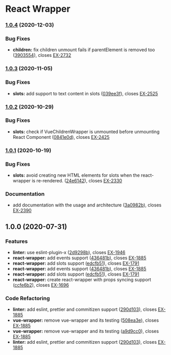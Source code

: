 # React Wrapper
### [1.0.4](https://bitbucket.org/colbenson/react-wrapper/branches/compare/v1.0.4%0Dv1.0.3) (2020-12-03)


### Bug Fixes

* **children:** fix children unmount fails if parentElement is removed too ([3903554](https://bitbucket.org/colbenson/react-wrapper/commits/3903554dc4a770f0f5a47f47d9600a853943e9fc)), closes [EX-2732](https://searchbroker.atlassian.net/browse/EX-2732)

### [1.0.3](https://bitbucket.org/colbenson/react-wrapper/branches/compare/v1.0.3%0Dv1.0.2) (2020-11-05)


### Bug Fixes

* **slots:** add support to text content in slots ([039ee3f](https://bitbucket.org/colbenson/react-wrapper/commits/039ee3f53f00241d2ea1bb879ba4c047d359c636)), closes [EX-2525](https://searchbroker.atlassian.net/browse/EX-2525)

### [1.0.2](https://bitbucket.org/colbenson/react-wrapper/branches/compare/v1.0.2%0Dv1.0.1) (2020-10-29)


### Bug Fixes

* **slots:** check if VueChildrenWrapper is unmounted before unmounting React Component ([0841e0d](https://bitbucket.org/colbenson/react-wrapper/commits/0841e0db8843722d784dc9371bf52e2fc63a2e51)), closes [EX-2425](https://searchbroker.atlassian.net/browse/EX-2425)

### [1.0.1](https://bitbucket.org/colbenson/react-wrapper/branches/compare/v1.0.1%0Dv1.0.0) (2020-10-19)


### Bug Fixes

* **slots:** avoid creating new HTML elements for slots when the react-wrapper is re-rendered. ([24e6142](https://bitbucket.org/colbenson/react-wrapper/commits/24e61426442671a3a8293a140fd93ae81dacd77f)), closes [EX-2330](https://searchbroker.atlassian.net/browse/EX-2330)


### Documentation

* add documentation with the usage and architecture ([3a0982b](https://bitbucket.org/colbenson/react-wrapper/commits/3a0982b2074eaf1a10a52bf29361d85330c75d79)), closes [EX-2390](https://searchbroker.atlassian.net/browse/EX-2390)

## 1.0.0 (2020-07-31)


### Features

* **linter:** use eslint-plugin-x ([2d9298b](https://bitbucket.org/colbenson/react-wrapper/commits/2d9298b81d5275e3e17f34a2af0e55a485160875)), closes [EX-1946](https://searchbroker.atlassian.net/browse/EX-1946)
* **react-wrapper:** add events support ([436481b](https://bitbucket.org/colbenson/react-wrapper/commits/436481be18a27a295767a3ca524ddbf6f26be5e8)), closes [EX-1885](https://searchbroker.atlassian.net/browse/EX-1885)
* **react-wrapper:** add slots support ([edcfb51](https://bitbucket.org/colbenson/react-wrapper/commits/edcfb51a050a740a716c8573f5ea35dea6bf7259)), closes [EX-1791](https://searchbroker.atlassian.net/browse/EX-1791)
* **react-wrapper:** add events support ([436481b](https://bitbucket.org/colbenson/react-wrapper/commits/436481be18a27a295767a3ca524ddbf6f26be5e8)), closes [EX-1885](https://searchbroker.atlassian.net/browse/EX-1885)
* **react-wrapper:** add slots support ([edcfb51](https://bitbucket.org/colbenson/react-wrapper/commits/edcfb51a050a740a716c8573f5ea35dea6bf7259)), closes [EX-1791](https://searchbroker.atlassian.net/browse/EX-1791)
* **react-wrapper:** create react-wrapper with props syncing support ([ccfe6b2](https://bitbucket.org/colbenson/react-wrapper/commits/ccfe6b20f0d5ef7f0fd0ecd168cee492b8f0a529)), closes [EX-1696](https://searchbroker.atlassian.net/browse/EX-1696)


### Code Refactoring

* **linter:** add eslint, prettier and commitizen support ([290d103](https://bitbucket.org/colbenson/react-wrapper/commits/290d103d0fad4987a649ae423a2c025532f8b3c2)), closes [EX-1885](https://searchbroker.atlassian.net/browse/EX-1885)
* **vue-wrapper:** remove vue-wrapper and its testing ([508ea3e](https://bitbucket.org/colbenson/react-wrapper/commits/508ea3ee11864e821b52fdf2858344dc8dd417ff)), closes [EX-1885](https://searchbroker.atlassian.net/browse/EX-1885)
* **vue-wrapper:** remove vue-wrapper and its testing ([a9d9cc0](https://bitbucket.org/colbenson/react-wrapper/commits/a9d9cc022876550f5f87aa801a5dec9deec7b4fb)), closes [EX-1885](https://searchbroker.atlassian.net/browse/EX-1885)
* **linter:** add eslint, prettier and commitizen support ([290d103](https://bitbucket.org/colbenson/react-wrapper/commits/290d103d0fad4987a649ae423a2c025532f8b3c2)), closes [EX-1885](https://searchbroker.atlassian.net/browse/EX-1885)
